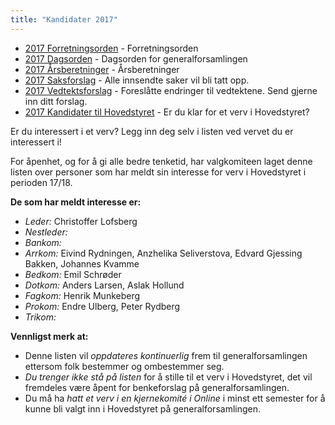 ```yaml
---
title: "Kandidater 2017"
---
```


* [2017 Forretningsorden](/wiki/online/generalforsamlingen/2017/forretningsorden) - Forretningsorden
* [2017 Dagsorden](/wiki/online/generalforsamlingen/2017/dagsorden) - Dagsorden for generalforsamlingen
* [2017 Årsberetninger](/wiki/online/generalforsamlingen/2017/aarsberetninger) - Årsberetninger
* [2017 Saksforslag](/wiki/online/generalforsamlingen/2017/saksforslag) - Alle innsendte saker vil bli tatt opp.
* [2017 Vedtektsforslag](/wiki/online/generalforsamlingen/2017/vedtekstforslag) - Foreslåtte endringer til vedtektene. Send gjerne inn ditt forslag.
* [2017 Kandidater til Hovedstyret](/wiki/online/generalforsamlingen/2017/valg) - Er du klar for et verv i Hovedstyret?

Er du interessert i et verv? Legg inn deg selv i listen ved vervet du er interessert i!

For åpenhet, og for å gi alle bedre tenketid, har valgkomiteen laget denne listen over personer som har meldt sin interesse for verv i Hovedstyret i perioden 17/18. 

**De som har meldt interesse er:**

* *Leder:* Christoffer Lofsberg
* *Nestleder:* 
* *Bankom:*
* *Arrkom:* Eivind Rydningen, Anzhelika Seliverstova, Edvard Gjessing Bakken, Johannes Kvamme  
* *Bedkom:* Emil Schrøder
* *Dotkom:* Anders Larsen, Aslak Hollund
* *Fagkom:* Henrik Munkeberg
* *Prokom:* Endre Ulberg, Peter Rydberg
* *Trikom:* 

**Vennligst merk at:**

* Denne listen vil *oppdateres kontinuerlig* frem til generalforsamlingen ettersom folk bestemmer og ombestemmer seg.
* *Du trenger ikke stå på listen* for å stille til et verv i Hovedstyret, det vil fremdeles være åpent for benkeforslag på generalforsamlingen.
* Du må ha *hatt et verv i en kjernekomité i Online* i minst ett semester for å kunne bli valgt inn i Hovedstyret på generalforsamlingen.